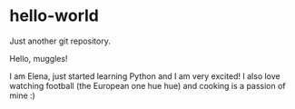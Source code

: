 # hello-world
Just another git repository.

Hello, muggles!

I am Elena, just started learning Python and I am very excited!
I also love watching football (the European one hue hue) and cooking is a passion of mine :)
